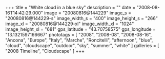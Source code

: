 +++
title = "White cloud in a blue sky"
description = ""
date = "2008-08-16T14:42:29.000"
image = "20080816@144229"
image_s = "20080816@144229-s"
image_width_s = "400"
image_height_s = "266"
image_xl = "20080816@144229-xl"
image_width_xl = "1024"
image_height_xl = "681"
gps_latitude = "43.70758575"
gps_longitude = "13.1321597166667"
phototags = [ "2008", "2008-08", "2008-08-16", "Ancona", "Europe", "Italy", "Marche", "Roncitelli", "afternoon", "blue", "cloud", "cloudscape", "outdoor", "sky", "summer", "white" ]
galleries = [ "2008 Timeline", "Cloudscape" ]
+++
